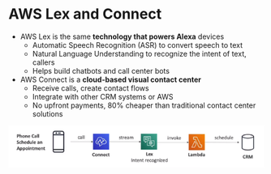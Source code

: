 # AWS Lex and Connect

- AWS Lex is the same **technology that powers Alexa** devices
    - Automatic Speech Recognition (ASR) to convert speech to text
    - Natural Language Understanding to recognize the intent of text, callers
    - Helps build chatbots and call center bots
- AWS Connect is a **cloud-based visual contact center**
    - Receive calls, create contact flows
    - Integrate with other CRM systems or AWS
    - No upfront payments, 80% cheaper than traditional contact center solutions

![AWS Lex & Connect](../../images/ml/lex_and_connect.png)
